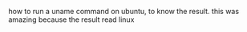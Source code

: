 how to run a uname command on ubuntu, to know the result. this was amazing because the result read linux
